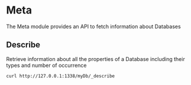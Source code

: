 Meta
====

The Meta module provides an API to fetch information about Databases


Describe
--------

Retrieve information about all the properties of a Database including their types and number of occurrence

```
curl http://127.0.0.1:1338/myDb/_describe
```
